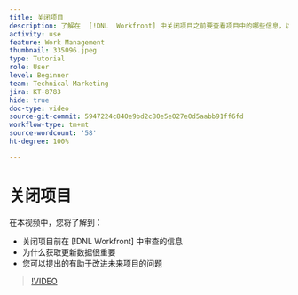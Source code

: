 ```yaml
---
title: 关闭项目
description: 了解在  [!DNL  Workfront] 中关闭项目之前要查看项目中的哪些信息，以及获取更新数据的重要性。
activity: use
feature: Work Management
thumbnail: 335096.jpeg
type: Tutorial
role: User
level: Beginner
team: Technical Marketing
jira: KT-8783
hide: true
doc-type: video
source-git-commit: 5947224c840e9bd2c80e5e027e0d5aabb91ff6fd
workflow-type: tm+mt
source-wordcount: '58'
ht-degree: 100%

---
```


# 关闭项目 

在本视频中，您将了解到：

* 关闭项目前在 [!DNL Workfront] 中审查的信息
* 为什么获取更新数据很重要
* 您可以提出的有助于改进未来项目的问题

>[!VIDEO](https://video.tv.adobe.com/v/335096/?quality=12&learn=on)

<!---
This video is confusing. We have heard multiple complaints that it doesn't show how to actually change the project to Complete. "Change the project status to complete" covers the same material in more depth and clarity, so we've removed this tutorial from the TOC and redirected it's URL to point to "Change the project status to complete".
--->

